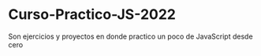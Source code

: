 # Curso-Practico-JS-2022
Son ejercicios y proyectos en donde practico un poco de JavaScript desde cero
